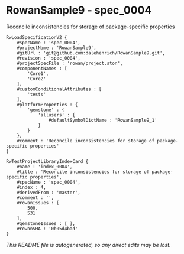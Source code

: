 # RowanSample9 - spec_0004
Reconcile inconsistencies for storage of package-specific properties
```
RwLoadSpecificationV2 {
	#specName : 'spec_0004',
	#projectName : 'RowanSample9',
	#gitUrl : 'git@github.com:dalehenrich/RowanSample9.git',
	#revision : 'spec_0004',
	#projectSpecFile : 'rowan/project.ston',
	#componentNames : [
		'Core1',
		'Core2'
	],
	#customConditionalAttributes : [
		'tests'
	],
	#platformProperties : {
		'gemstone' : {
			'allusers' : {
				#defaultSymbolDictName : 'RowanSample9_1'
			}
		}
	},
	#comment : 'Reconcile inconsistencies for storage of package-specific properties'
}

RwTestProjectLibraryIndexCard {
	#name : 'index_0004',
	#title : 'Reconcile inconsistencies for storage of package-specific properties',
	#specName : 'spec_0004',
	#index : 4,
	#derivedFrom : 'master',
	#comment : '',
	#rowanIssues : [
		500,
		531
	],
	#gemstoneIssues : [ ],
	#rowanSHA : '0b05d4bad'
}
```

*This README file is autogenerated, so any direct edits may be lost.*
